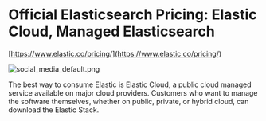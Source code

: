 # Official Elasticsearch Pricing: Elastic Cloud, Managed Elasticsearch

[https://www.elastic.co/pricing/](https://www.elastic.co/pricing/)

![social_media_default.png](Official%20Elasticsearch%20Pricing%20Elastic%20Cloud,%20Mana%204c422cdbd31f474b86a6044759d0985d/social_media_default.png)

The best way to consume Elastic is Elastic Cloud, a public cloud managed service available on major cloud providers. Customers who want to manage the software themselves, whether on public, private, or hybrid cloud, can download the Elastic Stack.